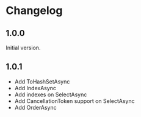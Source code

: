 # Changelog

## 1.0.0

Initial version.

## 1.0.1

 - Add ToHashSetAsync
 - Add IndexAsync
 - Add indexes on SelectAsync 
 - Add CancellationToken support on SelectAsync
 - Add OrderAsync
